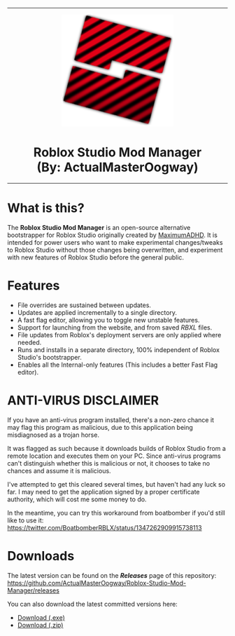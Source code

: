 <hr/>

<p align="center">
  <img width="256" height="256" src="https://raw.githubusercontent.com/ActualMasterOogway/Roblox-Studio-Mod-Manager/master/ProjectSrc/Resources/Logo.png"><h1 align=center>Roblox Studio Mod Manager<br/>(By: ActualMasterOogway)</h1>
  
</p>

<hr/>

# What is this?

The **Roblox Studio Mod Manager** is an open-source alternative bootstrapper for Roblox Studio originally created by [MaximumADHD](https://github.com/MaximumADHD/Roblox-Studio-Mod-Manager). It is intended for power users who want to make experimental changes/tweaks to Roblox Studio without those changes being overwritten, and experiment with new features of Roblox Studio before the general public.

# Features
* File overrides are sustained between updates.
* Updates are applied incrementally to a single directory.
* A fast flag editor, allowing you to toggle new unstable features.
* Support for launching from the website, and from saved _RBXL_ files.
* File updates from Roblox's deployment servers are only applied where needed.
* Runs and installs in a separate directory, 100% independent of Roblox Studio's bootstrapper.
* Enables all the Internal-only features (This includes a better Fast Flag editor).

# ANTI-VIRUS DISCLAIMER

If you have an anti-virus program installed, there's a non-zero chance it may flag this program as malicious, due to this application being misdiagnosed as a trojan horse.<br/>

It was flagged as such because it downloads builds of Roblox Studio from a remote location and executes them on your PC. Since anti-virus programs can't distinguish whether this is malicious or not, it chooses to take no chances and assume it is malicious.<br/>

I've attempted to get this cleared several times, but haven't had any luck so far. I may need to get the application signed by a proper certificate authority, which will cost me some money to do.<br/>

In the meantime, you can try this workaround from boatbomber if you'd still like to use it:
https://twitter.com/BoatbomberRBLX/status/1347262909915738113

# Downloads

The latest version can be found on the ***Releases*** page of this repository:<br/>
https://github.com/ActualMasterOogway/Roblox-Studio-Mod-Manager/releases

You can also download the latest committed versions here:
* <a href="https://github.com/ActualMasterOogway/Roblox-Studio-Mod-Manager/raw/main/RobloxStudioModManager.exe">Download (.exe)</a></h1>
* <a href="https://github.com/ActualMasterOogway/Roblox-Studio-Mod-Manager/archive/main.zip">Download (.zip)</a>
